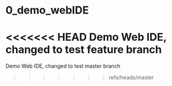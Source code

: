 # 0_demo_webIDE
<<<<<<< HEAD
Demo Web IDE, changed to test feature branch
=======
Demo Web IDE, changed to test master branch
>>>>>>> refs/heads/master
